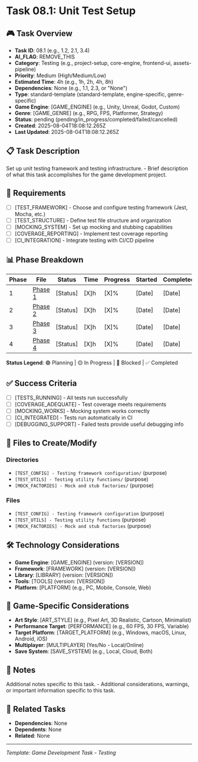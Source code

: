 # Task 08.1: Unit Test Setup

## 🎮 Task Overview
- **Task ID**: 08.1 (e.g., 1.2, 2.1, 3.4)
- **AI_FLAG**: REMOVE_THIS
- **Category**: Testing (e.g., project-setup, core-engine, frontend-ui, assets-pipeline)
- **Priority**: Medium (High/Medium/Low)
- **Estimated Time**: 4h (e.g., 1h, 2h, 4h, 8h)
- **Dependencies**: None (e.g., 1.1, 2.3, or "None")
- **Type**: standard-template (standard-template, engine-specific, genre-specific)
- **Game Engine**: [GAME_ENGINE] (e.g., Unity, Unreal, Godot, Custom)
- **Genre**: [GAME_GENRE] (e.g., RPG, FPS, Platformer, Strategy)
- **Status**: pending (pending/in_progress/completed/failed/cancelled)
- **Created**: 2025-08-04T18:08:12.265Z
- **Last Updated**: 2025-08-04T18:08:12.265Z

## 📋 Task Description
Set up unit testing framework and testing infrastructure. - Brief description of what this task accomplishes for the game development project.

## 🎯 Requirements
- [ ] [TEST_FRAMEWORK] - Choose and configure testing framework (Jest, Mocha, etc.)
- [ ] [TEST_STRUCTURE] - Define test file structure and organization
- [ ] [MOCKING_SYSTEM] - Set up mocking and stubbing capabilities
- [ ] [COVERAGE_REPORTING] - Implement test coverage reporting
- [ ] [CI_INTEGRATION] - Integrate testing with CI/CD pipeline

## 📊 Phase Breakdown
| Phase | File | Status | Time | Progress | Started | Completed |
|-------|------|--------|------|----------|---------|-----------|
| 1 | [Phase 1](./01-unit-test-setup-phase-1.md) | [Status] | [X]h | [X]% | [Date] | [Date] |
| 2 | [Phase 2](./01-unit-test-setup-phase-2.md) | [Status] | [X]h | [X]% | [Date] | [Date] |
| 3 | [Phase 3](./01-unit-test-setup-phase-3.md) | [Status] | [X]h | [X]% | [Date] | [Date] |
| 4 | [Phase 4](./01-unit-test-setup-phase-4.md) | [Status] | [X]h | [X]% | [Date] | [Date] |

**Status Legend**: 🟢 Planning | 🟡 In Progress | 🔴 Blocked | ✅ Completed

## ✅ Success Criteria
- [ ] [TESTS_RUNNING] - All tests run successfully
- [ ] [COVERAGE_ADEQUATE] - Test coverage meets requirements
- [ ] [MOCKING_WORKS] - Mocking system works correctly
- [ ] [CI_INTEGRATED] - Tests run automatically in CI
- [ ] [DEBUGGING_SUPPORT] - Failed tests provide useful debugging info

## 📁 Files to Create/Modify
### Directories
- `[TEST_CONFIG] - Testing framework configuration/` (purpose)
- `[TEST_UTILS] - Testing utility functions/` (purpose)
- `[MOCK_FACTORIES] - Mock and stub factories/` (purpose)

### Files
- `[TEST_CONFIG] - Testing framework configuration` (purpose)
- `[TEST_UTILS] - Testing utility functions` (purpose)
- `[MOCK_FACTORIES] - Mock and stub factories` (purpose)

## 🛠️ Technology Considerations
- **Game Engine**: [GAME_ENGINE] (version: [VERSION])
- **Framework**: [FRAMEWORK] (version: [VERSION])
- **Library**: [LIBRARY] (version: [VERSION])
- **Tools**: [TOOLS] (version: [VERSION])
- **Platform**: [PLATFORM] (e.g., PC, Mobile, Console, Web)

## 🎨 Game-Specific Considerations
- **Art Style**: [ART_STYLE] (e.g., Pixel Art, 3D Realistic, Cartoon, Minimalist)
- **Performance Target**: [PERFORMANCE] (e.g., 60 FPS, 30 FPS, Variable)
- **Target Platform**: [TARGET_PLATFORM] (e.g., Windows, macOS, Linux, Android, iOS)
- **Multiplayer**: [MULTIPLAYER] (Yes/No - Local/Online)
- **Save System**: [SAVE_SYSTEM] (e.g., Local, Cloud, Both)

## 📝 Notes
Additional notes specific to this task. - Additional considerations, warnings, or important information specific to this task.

## 🔗 Related Tasks
- **Dependencies**: None
- **Dependents**: None
- **Related**: None

---
*Template: Game Development Task - Testing* 